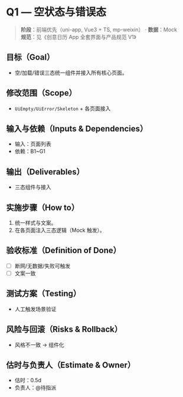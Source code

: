 # Q1 — 空状态与错误态

> **阶段**：前端优先（uni-app, Vue3 + TS, mp-weixin） · **数据**：Mock  
> **规范**：见《创意日历 App 全套界面与产品规范 V1》

## 目标（Goal）
- 空/加载/错误三态统一组件并接入所有核心页面。

## 修改范围（Scope）
- `UiEmpty/UiError/Skeleton` + 各页面接入

## 输入与依赖（Inputs & Dependencies）
- 输入：页面列表
- 依赖：B1~G1

## 输出（Deliverables）
- 三态组件与接入

## 实施步骤（How to）
1. 统一样式与文案。
2. 在各页面注入三态逻辑（Mock 触发）。

## 验收标准（Definition of Done）
- [ ] 断网/无数据/失败可触发
- [ ] 文案一致

## 测试方案（Testing）
- 人工触发场景验证

## 风险与回滚（Risks & Rollback）
- 风格不一致 → 组件化

## 估时与负责人（Estimate & Owner）
- 估时：0.5d
- 负责人：@待指派

